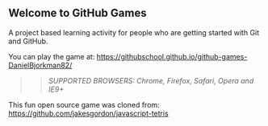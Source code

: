 ## Welcome to GitHub Games

A project based learning activity for people who are getting started with Git and GitHub.

You can play the game at: https://githubschool.github.io/github-games-DanielBjorkman82/

>> _*SUPPORTED BROWSERS*: Chrome, Firefox, Safari, Opera and IE9+_

This fun open source game was cloned from: https://github.com/jakesgordon/javascript-tetris
